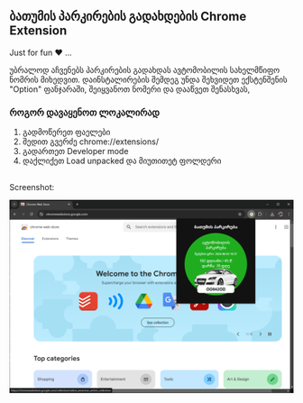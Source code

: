 ## ბათუმის პარკირების გადახდების Chrome Extension
Just for fun ❤ ...

უბრალოდ აჩვენებს პარკირების გადახდას ავტომობილის სახელმწიფო ნომრის მიხედვით.
დაინსტალირების შემდეგ უნდა შეხვიდეთ ექსტენშენის "Option" ფანჯარაში, შეიყვანოთ ნომერი და დააწვეთ შენასხვას,

### როგორ დავაყენოთ ლოკალირად
1. გადმოწერეთ ფაელები
2. შედით გვერძე chrome://extensions/
3. გადართეთ Developer mode
4. დაქლიქეთ Load unpacked და მიუთითეტ ფოლდერი

##
Screenshot:

![Alt text](screenshot.png "screenshot")
